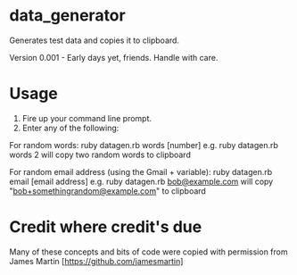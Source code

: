 data_generator
==============

Generates test data and copies it to clipboard.

Version 0.001 - Early days yet, friends. Handle with care.

Usage
==============

1. Fire up your command line prompt.
2. Enter any of the following:

For random words:
ruby datagen.rb words [number]
e.g. ruby datagen.rb words 2
will copy two random words to clipboard

For random email address (using the Gmail + variable):
ruby datagen.rb email [email address]
e.g. ruby datagen.rb bob@example.com
will copy "bob+somethingrandom@example.com" to clipboard


Credit where credit's due
==============
Many of these concepts and bits of code were copied with permission from James Martin [https://github.com/jamesmartin]